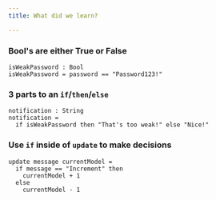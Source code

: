 ```yaml
---
title: What did we learn?

---
```


### Bool's are either True or False

```
isWeakPassword : Bool
isWeakPassword = password == "Password123!"
```

### 3 parts to an `if`/`then`/`else`

```
notification : String
notification =
  if isWeakPassword then "That's too weak!" else "Nice!"
```

### Use `if` inside of `update` to make decisions

```
update message currentModel =
  if message == "Increment" then
    currentModel + 1
  else
    currentModel - 1
```
